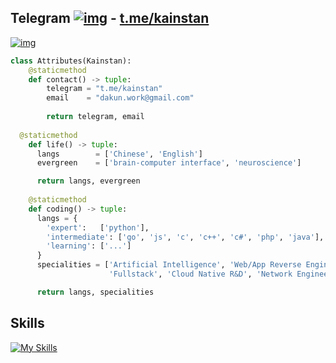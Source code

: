 ## Telegram [![img](https://camo.githubusercontent.com/4d0b01fdd018a05fe6c6e622593e57ae09da7a0b78d7423c1d5c2ff24b4a7b91/68747470733a2f2f73382e67696679752e636f6d2f696d616765732f3937393434373232303832393033323437382e676966)](https://camo.githubusercontent.com/4d0b01fdd018a05fe6c6e622593e57ae09da7a0b78d7423c1d5c2ff24b4a7b91/68747470733a2f2f73382e67696679752e636f6d2f696d616765732f3937393434373232303832393033323437382e676966) - [t.me/kainstan](https://t.me/kainstan)

[![img](https://camo.githubusercontent.com/13780b78c0cbe6a8020c18ad60271e5d1f4bb3de2a3fa80eb4730e4c10c9380c/68747470733a2f2f6c616e796172642e636e7261642e6465762f6170692f3834303534313534303230333632363531362f)](https://camo.githubusercontent.com/13780b78c0cbe6a8020c18ad60271e5d1f4bb3de2a3fa80eb4730e4c10c9380c/68747470733a2f2f6c616e796172642e636e7261642e6465762f6170692f3834303534313534303230333632363531362f)

```python
class Attributes(Kainstan):
	@staticmethod
	def contact() -> tuple:
	    telegram = "t.me/kainstan"
	    email    = "dakun.work@gmail.com"
	    
	    return telegram, email
    
  @staticmethod
	def life() -> tuple:
      langs        = ['Chinese', 'English']
      evergreen    = ['brain-computer interface', 'neuroscience'] 

      return langs, evergreen
	
	@staticmethod
	def coding() -> tuple:
      langs = {
        'expert':   ['python'],
        'intermediate': ['go', 'js', 'c', 'c++', 'c#', 'php', 'java'],
        'learning': ['...']
      }
      specialities = ['Artificial Intelligence', 'Web/App Reverse Engineering', 
                      'Fullstack', 'Cloud Native R&D', 'Network Engineer']

      return langs, specialities
```

## Skills

[![My Skills](https://skillicons.dev/icons?i=python,golang,ts,js,nodejs,vue,c,cpp,cmake,cs,dotnet,php,java,flutter,bash,html,wordpress,css,wasm,pytorch,tensorflow,qt,redis,mysql,mongodb,linux,kubernetes,nginx,raspberrypi)](https://skillicons.dev)

